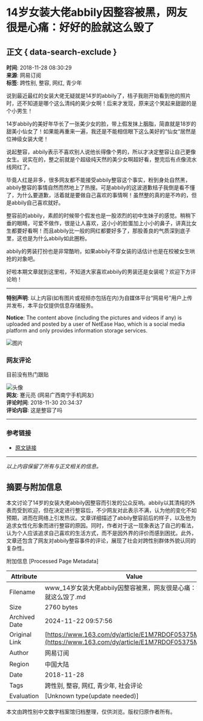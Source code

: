 # 14岁女装大佬abbily因整容被黑，网友很是心痛：好好的脸就这么毁了

## 正文 { data-search-exclude }


**时间**: 2018-11-28 08:30:29  
**来源**: 网易订阅  
**标签**: 跨性别, 整容, 网红, 青少年  

说到最近最红的女装大佬无疑就是14岁的abbily了，桔子我刚开始看到他的照片时，还不知道是哪个这么清纯的美少女啊！后来才发现，原来这个笑起来甜甜的是个小男生！

14岁abbily的美好年华长了一张美少女的脸，带上假发抹上胭脂，简直就是18岁的甜美小仙女了！如果能再重来一遍，我还是不能相信眼下这么美好的“仙女“居然是位神级女装大佬！

说起整容，abbily表示不喜欢别人说他长得像个男的，所以才决定整容让自己更像女生。说实在的，整之前就是个超级纯天然的美少女啊超好看，整完后有点像流水线网红了。

毕竟人红是非多，很多网友都不能接受abbily整容这个事实，粉到身处自然黑，abbily整容的事情自然而然地上了热搜。可是abbily的这波道歉桔子我倒是看不懂了，为什么要道歉，活着就是要做自己喜欢的事情啊！虽然整的真的是不咋的，但是abbily自己喜欢就好。

整容前的abbily，素颜的时候带个假发也是一股浓烈的初中生妹子的感觉。稍稍下垂的眼睛，可爱不做作，很是让人喜欢，这小小的脸蛋加上小小的鼻子，讲真比女生都要好看啊！而且abbily比一般的网红都要好多了，那股善良的气质深到底子里，这也是为什么abbily如此圈粉。

abbily的男装打扮也是非常酷哟，如果abbily不穿女装的话估计也是在校被女生哄抢的对象吧。

好啦本期文章就到这里啦，不知道大家喜欢abbily的男装还是女装呢？欢迎下方评论哟！

---

**特别声明**: 以上内容(如有图片或视频亦包括在内)为自媒体平台“网易号”用户上传并发布，本平台仅提供信息存储服务。  

**Notice**: The content above (including the pictures and videos if any) is uploaded and posted by a user of NetEase Hao, which is a social media platform and only provides information storage services.  

![图片](http://cms-bucket.nosdn.127.net/2894a66227c84ace81b1ded46dc481d320161223114453.jpg)  

### 网友评论

目前没有热门跟贴  

![头像](http://cms-bucket.nosdn.127.net/a4f1ffcc1a8142cb8b66859d660962a420161223123344.jpg)  
**网友**: 蹇元亮 (网易广西南宁手机网友)  
**评论时间**: 2018-11-30 20:34:37  
**评论内容**: 这是整容了吗  

---

### 参考链接  
- [原文链接](https://www.163.com/dy/article/E1M7RDOF05375M6D.html)  

---

_以上内容保留了所有与正文相关的信息。_

## 摘要与附加信息

<!-- tcd_abstract -->
本文讨论了14岁的女装大佬abbily因整容而引发的公众反响。abbily以其清纯的外表而受到欢迎，但在决定进行整容后，不少网友对此表示不满，认为他的变化不如预期，进而在网络上引发热议。文章详细描述了abbily整容前后的样子，以及他为追求女性化形象而进行整容的原因。同时，作者对于这一现象表达了自己的看法，认为个人应该追求自己喜欢的生活方式，而不是因外界的评价而感到困扰。此外，文章还包含了网友对abbily整容事件的评论，展现了社会对跨性别群体外貌认同的复杂性。
<!-- tcd_abstract_end -->

附加信息 [Processed Page Metadata]

| Attribute       | Value                                  |
|-----------------|----------------------------------------|
| Filename        | www_14岁女装大佬abbily因整容被黑，网友很是心痛：好好的脸就这么毁了.md                             |
| Size            | 2760 bytes                           |
| Archived Date   | 2024-11-22 09:57:56                             |
| Original Link   | [https://www.163.com/dy/article/E1M7RDOF05375M6D.html](https://www.163.com/dy/article/E1M7RDOF05375M6D.html)                       |
| Author          | 网易订阅                               |
| Region          | 中国大陆                               |
| Date            | 2018-11-28                                 |
| Tags            | 跨性别, 整容, 网红, 青少年, 社会评论                                 |
| Evaluation            | [Unknown type(update needed)]                                 |
<!-- tcd_table_end -->

本文由跨性别中文数字档案馆归档整理，仅供浏览。版权归原作者所有。
